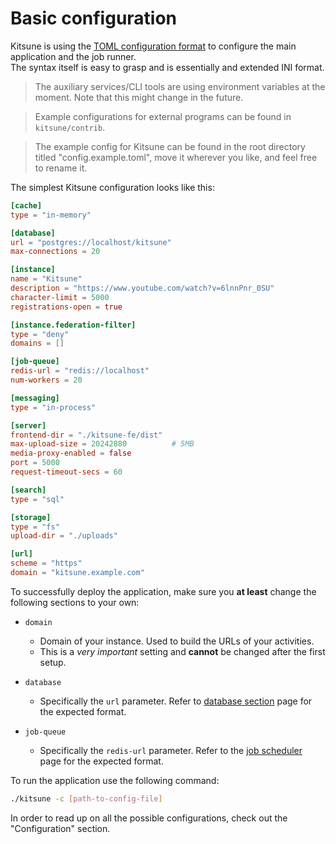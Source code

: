 # Basic configuration

Kitsune is using the [TOML configuration format](https://toml.io) to configure the main application and the job runner.  
The syntax itself is easy to grasp and is essentially and extended INI format.

> The auxiliary services/CLI tools are using environment variables at the moment. 
> Note that this might change in the future.

> Example configurations for external programs can be found in `kitsune/contrib`.

> The example config for Kitsune can be found in the root directory titled "config.example.toml", move it wherever you like, and feel free to rename it. 

The simplest Kitsune configuration looks like this:

```toml
[cache]
type = "in-memory"

[database]
url = "postgres://localhost/kitsune"
max-connections = 20

[instance]
name = "Kitsune"
description = "https://www.youtube.com/watch?v=6lnnPnr_0SU"
character-limit = 5000
registrations-open = true

[instance.federation-filter]
type = "deny"
domains = []

[job-queue]
redis-url = "redis://localhost"
num-workers = 20

[messaging]
type = "in-process"

[server]
frontend-dir = "./kitsune-fe/dist"
max-upload-size = 20242880          # 5MB
media-proxy-enabled = false
port = 5000
request-timeout-secs = 60

[search]
type = "sql"

[storage]
type = "fs"
upload-dir = "./uploads"

[url]
scheme = "https"
domain = "kitsune.example.com"
```

To successfully deploy the application, make sure you **at least** change the following sections to your own:

- `domain`

  - Domain of your instance. Used to build the URLs of your activities.
  - This is a *very important* setting and **cannot** be changed after the first setup.

- `database`

  - Specifically the `url` parameter. Refer to [database section](../configuring/database) page for the expected format.

- `job-queue`

  - Specifically the `redis-url` parameter. Refer to the [job scheduler](../configuring/job-scheduler) page for the expected format.

To run the application use the following command:

```bash
./kitsune -c [path-to-config-file]
```

In order to read up on all the possible configurations, check out the "Configuration" section.
